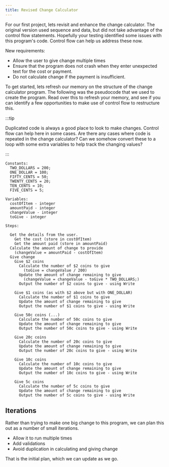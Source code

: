 ```yaml
---
title: Revised Change Calculator
---
```


For our first project, lets revisit and enhance the change calculator. The original version used sequence and data, but did not take advantage of the control flow statements. Hopefully your testing identified some issues with this program's code. Control flow can help us address these now.

New requirements:

- Allow the user to give change multiple times
- Ensure that the program does not crash when they enter unexpected text for the cost or payment.
- Do not calculate change if the payment is insufficient.

To get started, lets refresh our memory on the structure of the change calculator program. The following was the pseudocode that we used to create the program. Read over this to refresh your memory, and see if you can identify a few opportunities to make use of control flow to restructure this.

:::tip

Duplicated code is always a good place to look to make changes. Control flow can help here in some cases. Are there any cases where code is repeated in the change calculator? Can we somehow convert these to a loop with some extra variables to help track the changing values?

:::

```plaintext
Constants:
  TWO_DOLLARS = 200;
  ONE_DOLLAR = 100;
  FIFTY_CENTS = 50;
  TWENTY_CENTS = 20;
  TEN_CENTS = 10;
  FIVE_CENTS = 5;

Variables:
  costOfItem - integer
  amountPaid - integer
  changeValue - integer
  toGive - integer

Steps:

  Get the details from the user.
    Get the cost (store in costOfItem)
    Get the amount paid (store in amountPaid)
  Calculate the amount of change to provide 
    (changeValue = amountPaid - costOfItem)
  Give change
    Give $2 coins
      Calculate the number of $2 coins to give
        (toGive = changeValue / 200)
      Update the amount of change remaining to give
        (changeValue = changeValue - toGive * TWO_DOLLARS;)
      Output the number of $2 coins to give - using Write

    Give $1 coins (as with $2 above but with ONE_DOLLAR)
      Calculate the number of $1 coins to give
      Update the amount of change remaining to give
      Output the number of $1 coins to give - using Write

    Give 50c coins (...)
      Calculate the number of 50c coins to give
      Update the amount of change remaining to give
      Output the number of 50c coins to give - using Write

    Give 20c coins
      Calculate the number of 20c coins to give
      Update the amount of change remaining to give
      Output the number of 20c coins to give - using Write

    Give 10c coins
      Calculate the number of 10c coins to give
      Update the amount of change remaining to give
      Output the number of 10c coins to give - using Write

    Give 5c coins
      Calculate the number of 5c coins to give
      Update the amount of change remaining to give
      Output the number of 5c coins to give - using Write
```

## Iterations

Rather than trying to make one big change to this program, we can plan this out as a number of small iterations.

- Allow it to run multiple times
- Add validations
- Avoid duplication in calculating and giving change

That is the initial plan, which we can update as we go.
